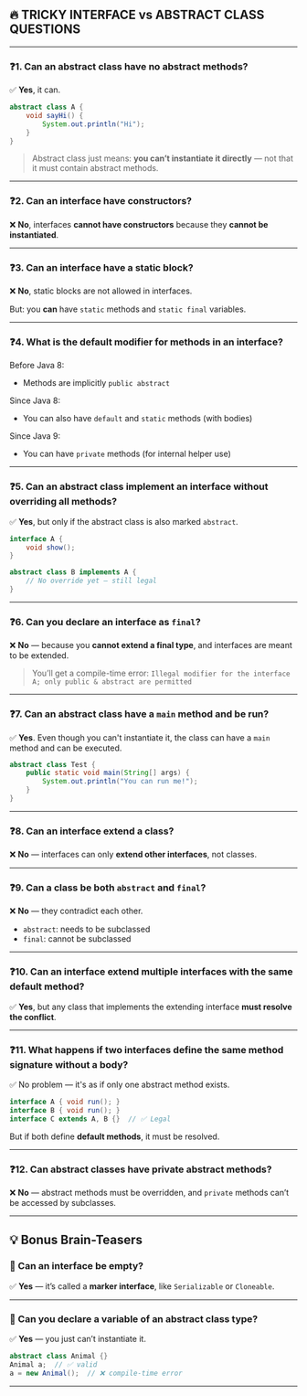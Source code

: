 ## 🔥 TRICKY INTERFACE vs ABSTRACT CLASS QUESTIONS

---

### ❓1. Can an abstract class have **no abstract methods**?

✅ **Yes**, it can.

```java
abstract class A {
    void sayHi() {
        System.out.println("Hi");
    }
}
```

> Abstract class just means: **you can’t instantiate it directly** — not that it must contain abstract methods.

---

### ❓2. Can an interface have **constructors**?

❌ **No**, interfaces **cannot have constructors** because they **cannot be instantiated**.

---

### ❓3. Can an interface have a **static block**?

❌ **No**, static blocks are not allowed in interfaces.

But: you **can** have `static` methods and `static final` variables.

---

### ❓4. What is the **default modifier** for methods in an interface?

Before Java 8:

* Methods are implicitly `public abstract`

Since Java 8:

* You can also have `default` and `static` methods (with bodies)

Since Java 9:

* You can have `private` methods (for internal helper use)

---

### ❓5. Can an abstract class implement an interface **without overriding all methods**?

✅ **Yes**, but only if the abstract class is also marked `abstract`.

```java
interface A {
    void show();
}

abstract class B implements A {
    // No override yet — still legal
}
```

---

### ❓6. Can you declare an interface as `final`?

❌ **No** — because you **cannot extend a final type**, and interfaces are meant to be extended.

> You’ll get a compile-time error:
> `Illegal modifier for the interface A; only public & abstract are permitted`

---

### ❓7. Can an abstract class have a `main` method and be run?

✅ **Yes**. Even though you can't instantiate it, the class can have a `main` method and can be executed.

```java
abstract class Test {
    public static void main(String[] args) {
        System.out.println("You can run me!");
    }
}
```

---

### ❓8. Can an interface extend a class?

❌ **No** — interfaces can only **extend other interfaces**, not classes.

---

### ❓9. Can a class be both `abstract` and `final`?

❌ **No** — they contradict each other.

* `abstract`: needs to be subclassed
* `final`: cannot be subclassed

---

### ❓10. Can an interface extend multiple interfaces with the same default method?

✅ **Yes**, but any class that implements the extending interface **must resolve the conflict**.

---

### ❓11. What happens if two interfaces define the same method signature without a body?

✅ No problem — it's as if only one abstract method exists.

```java
interface A { void run(); }
interface B { void run(); }
interface C extends A, B {}  // ✅ Legal
```

But if both define **default methods**, it must be resolved.

---

### ❓12. Can abstract classes have private abstract methods?

❌ **No** — abstract methods must be overridden, and `private` methods can’t be accessed by subclasses.

---

## 💡 Bonus Brain-Teasers

### 🧠 Can an interface be empty?

✅ **Yes** — it’s called a **marker interface**, like `Serializable` or `Cloneable`.

---

### 🧠 Can you declare a variable of an abstract class type?

✅ **Yes** — you just can’t instantiate it.

```java
abstract class Animal {}
Animal a;  // ✅ valid
a = new Animal();  // ❌ compile-time error
```

---

